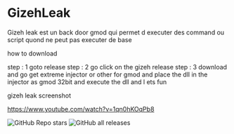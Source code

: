 # GizehLeak
Gizeh leak est un back door gmod qui permet d executer des command ou script quond ne peut pas executer de base

how to download

step : 1
goto release
step : 2
go click on the gizeh release
step : 3 
download and go get extreme injector or other for gmod and place the dll in the injector as gmod 32bit and execute the dll and l ets fun


gizeh leak screenshot

https://www.youtube.com/watch?v=1qn0hKOqPb8

<img alt="GitHub Repo stars" src="https://img.shields.io/github/stars/RussianTok/GizehLeak?label=stars&logoColor=blue&style=social"> <img alt="GitHub all releases" src="https://img.shields.io/github/downloads/RussianTok/GizehLeak/total?color=red&logo=github&logoColor=red">
